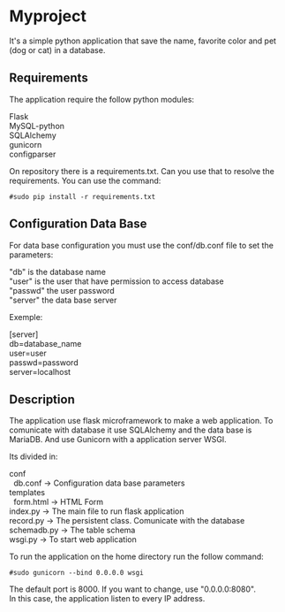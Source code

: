 Myproject
=========
It's a simple python application that save the name, favorite color and pet (dog or cat) in a database.

Requirements
------------
The application require the follow python modules:  

Flask  
MySQL-python  
SQLAlchemy  
gunicorn  
configparser  

On repository there is a requirements.txt. Can you use that to resolve the requirements.
You can use the command:  
```
#sudo pip install -r requirements.txt  
```

Configuration Data Base
-----------------------
For data base configuration you must use the conf/db.conf file to set the parameters:  

"db" is the database name  
"user" is the user that have permission to access database  
"passwd" the user password  
"server" the data base server  

Exemple:  

[server]  
db=database_name  
user=user  
passwd=password  
server=localhost  

Description
-----------
The application use flask microframework to make a web application.
To comunicate with database it use SQLAlchemy and the data base is MariaDB. And use Gunicorn with a application server WSGI.  

Its divided in:  

conf  
&nbsp;&nbsp;db.conf   -> Configuration data base parameters  
templates  
&nbsp;&nbsp;form.html -> HTML Form  
index.py    -> The main file to run flask application  
record.py   -> The persistent class. Comunicate with the database  
schemadb.py -> The table schema  
wsgi.py     -> To start web application  

To run the application on the home directory run the follow command:  
```
#sudo gunicorn --bind 0.0.0.0 wsgi  
```

The default port is 8000. If you want to change, use "0.0.0.0:8080".  
In this case, the application listen to every IP address.  
